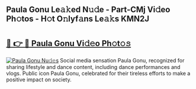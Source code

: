 ## Paula Gonu Le𝚊𝚔ed N𝚞𝚍e - Part-CMj Vi𝚍eo Ph𝚘tos - H𝚘t O𝚗lyf𝚊ns Le𝚊𝚔s KMN2J

# <h2><a href="http://hffu90.feru.top/?c=Paula+Gonu">🔗 👉 🔴 Paula Gonu Vi𝚍𝚎o Ph𝚘t𝚘𝚜</a></h2>

[![Paula Gonu Nu𝚍𝚎s](https://i.imgur.com/0TWrTi3.gif)](http://hffu90.feru.top/?c=Paula+Gonu)
Social media sensation Paula Gonu, recognized for sharing lifestyle and dance content, including dance performances and vlogs. Public icon Paula Gonu, celebrated for their tireless efforts to make a positive impact on society. 

